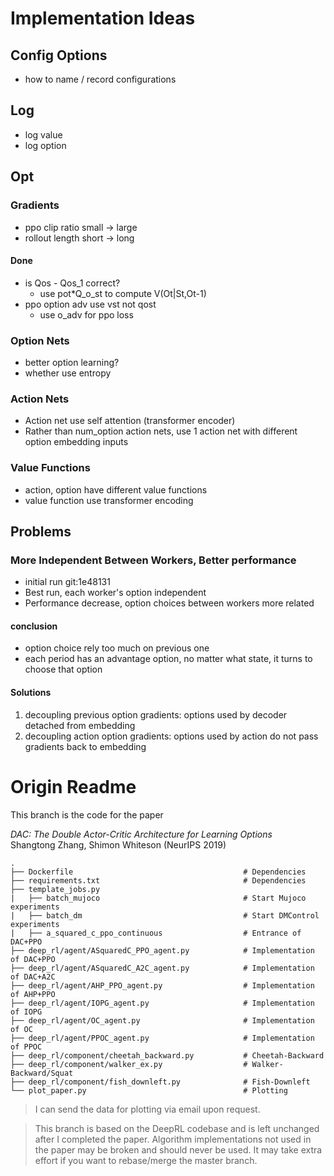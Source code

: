 # Implementation Ideas #

## Config Options ##

- how to name / record configurations

## Log ##

- log value
- log option

## Opt ##

### Gradients ###

- ppo clip ratio small -> large
- rollout length short -> long

#### Done ####
- is Qos - Qos_1 correct?
  - use pot*Q_o_st to compute V(Ot|St,Ot-1)
- ppo option adv use vst not qost
  - use o_adv for ppo loss

### Option Nets ###

- better option learning?
- whether use entropy

### Action Nets ###

- Action net use self attention (transformer encoder)
- Rather than num_option action nets, use 1 action net with
  different option embedding inputs

### Value Functions ###

- action, option have different value functions
- value function use transformer encoding

## Problems ##

### More Independent Between Workers, Better performance ###
- initial run git:1e48131
- Best run, each worker's option independent
- Performance decrease, option choices between workers more
  related
  
#### conclusion ####
- option choice rely too much on previous one
- each period has an advantage option, no matter what state, it
  turns to choose that option

#### Solutions ####
1. decoupling previous option gradients: options used by decoder
   detached from embedding
2. decoupling action option gradients: options used by action do
   not pass gradients back to embedding

# Origin Readme #

This branch is the code for the paper

*DAC: The Double Actor-Critic Architecture for Learning Options* \
Shangtong Zhang, Shimon Whiteson (NeurIPS 2019)

    .
    ├── Dockerfile                                      # Dependencies
    ├── requirements.txt                                # Dependencies
    ├── template_jobs.py                                
    |   ├── batch_mujoco                                # Start Mujoco experiments 
    |   ├── batch_dm                                    # Start DMControl experiments 
    |   ├── a_squared_c_ppo_continuous                  # Entrance of DAC+PPO
    ├── deep_rl/agent/ASquaredC_PPO_agent.py            # Implementation of DAC+PPO 
    ├── deep_rl/agent/ASquaredC_A2C_agent.py            # Implementation of DAC+A2C 
    ├── deep_rl/agent/AHP_PPO_agent.py                  # Implementation of AHP+PPO 
    ├── deep_rl/agent/IOPG_agent.py                     # Implementation of IOPG 
    ├── deep_rl/agent/OC_agent.py                       # Implementation of OC 
    ├── deep_rl/agent/PPOC_agent.py                     # Implementation of PPOC 
    ├── deep_rl/component/cheetah_backward.py           # Cheetah-Backward 
    ├── deep_rl/component/walker_ex.py                  # Walker-Backward/Squat 
    ├── deep_rl/component/fish_downleft.py              # Fish-Downleft 
    └── plot_paper.py                                   # Plotting

> I can send the data for plotting via email upon request.

> This branch is based on the DeepRL codebase and is left unchanged after I completed the paper. Algorithm implementations not used in the paper may be broken and should never be used. It may take extra effort if you want to rebase/merge the master branch.
